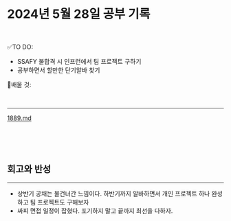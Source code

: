 # 2024년 5월 28일 공부 기록 

<br>

✅TO DO: 

- SSAFY 불합격 시 인프런에서 팀 프로젝트 구하기
- 공부하면서 할만한 단기알바 찾기



💭배울 것:


<br>

---

[1889.md](..%2F..%2F..%2FAlgorithm%2FSolvedProblem%2F%EA%B7%B8%EB%9E%98%ED%94%84%2F%EC%9C%84%EC%83%81%EC%A0%95%EB%A0%AC%2F1889%2F1889.md)


<br><br><br>





## 회고와 반성

---

- 상반기 공채는 물건너간 느낌이다. 하반기까지 알바하면서 개인 프로젝트 하나 완성하고 팀 프로젝트도 구해보자
- 싸피 면접 일정이 잡혔다. 포기하지 말고 끝까지 최선을 다하자.

